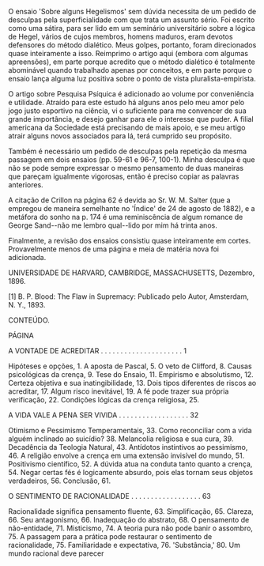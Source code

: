 O ensaio 'Sobre alguns Hegelismos' sem dúvida necessita de um pedido de desculpas pela superficialidade com que trata um assunto sério. Foi escrito como uma sátira, para ser lido em um seminário universitário sobre a lógica de Hegel, vários de cujos membros, homens maduros, eram devotos defensores do método dialético. Meus golpes, portanto, foram direcionados quase inteiramente a isso. Reimprimo o artigo aqui (embora com algumas apreensões), em parte porque acredito que o método dialético é totalmente abominável quando trabalhado apenas por conceitos, e em parte porque o ensaio lança alguma luz positiva sobre o ponto de vista pluralista-empirista.

O artigo sobre Pesquisa Psíquica é adicionado ao volume por conveniência e utilidade. Atraído para este estudo há alguns anos pelo meu amor pelo jogo justo esportivo na ciência, vi o suficiente para me convencer de sua grande importância, e desejo ganhar para ele o interesse que puder. A filial americana da Sociedade está precisando de mais apoio, e se meu artigo atrair alguns novos associados para lá, terá cumprido seu propósito.

Também é necessário um pedido de desculpas pela repetição da mesma passagem em dois ensaios (pp. 59-61 e 96-7, 100-1). Minha desculpa é que não se pode sempre expressar o mesmo pensamento de duas maneiras que pareçam igualmente vigorosas, então é preciso copiar as palavras anteriores.

A citação de Crillon na página 62 é devida ao Sr. W. M. Salter (que a empregou de maneira semelhante no 'Índice' de 24 de agosto de 1882), e a metáfora do sonho na p. 174 é uma reminiscência de algum romance de George Sand--não me lembro qual--lido por mim há trinta anos.

Finalmente, a revisão dos ensaios consistiu quase inteiramente em cortes. Provavelmente menos de uma página e meia de matéria nova foi adicionada.

UNIVERSIDADE DE HARVARD,
  CAMBRIDGE, MASSACHUSETTS,
    Dezembro, 1896.

[1] B. P. Blood: The Flaw in Supremacy: Publicado pelo Autor,
Amsterdam, N. Y., 1893.

CONTEÚDO.

PÁGINA

A VONTADE DE ACREDITAR  . . . . . . . . . . . . . . . . . . . . .    1

Hipóteses e opções, 1. A aposta de Pascal, 5. O veto de Clifford, 8. Causas psicológicas da crença, 9. Tese do Ensaio, 11. Empirismo e absolutismo, 12. Certeza objetiva e sua inatingibilidade, 13. Dois tipos diferentes de riscos ao acreditar, 17. Algum risco inevitável, 19. A fé pode trazer sua própria verificação, 22. Condições lógicas da crença religiosa, 25.

A VIDA VALE A PENA SER VIVIDA . . . . . . . . . . . . . . . . . .   32

Otimismo e Pessimismo Temperamentais, 33. Como reconciliar com a vida alguém inclinado ao suicídio? 38. Melancolia religiosa e sua cura, 39. Decadência da Teologia Natural, 43. Antídotos instintivos ao pessimismo, 46. A religião envolve a crença em uma extensão invisível do mundo, 51. Positivismo científico, 52. A dúvida atua na conduta tanto quanto a crença, 54. Negar certas fés é logicamente absurdo, pois elas tornam seus objetos verdadeiros, 56. Conclusão, 61.

O SENTIMENTO DE RACIONALIDADE . . . . . . . . . . . . . . . . . .   63

Racionalidade significa pensamento fluente, 63. Simplificação, 65. Clareza, 66. Seu antagonismo, 66. Inadequação do abstrato, 68. O pensamento de não-entidade, 71. Misticismo, 74. A teoria pura não pode banir o assombro, 75. A passagem para a prática pode restaurar o sentimento de racionalidade, 75. Familiaridade e expectativa, 76. 'Substância,' 80. Um mundo racional deve parecer